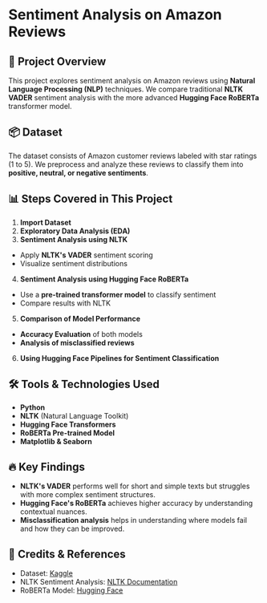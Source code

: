 # Sentiment Analysis on Amazon Reviews

## 📌 Project Overview

This project explores sentiment analysis on Amazon reviews using **Natural Language Processing (NLP)** techniques. We compare traditional **NLTK VADER** sentiment analysis with the more advanced **Hugging Face RoBERTa** transformer model.

## 📦 Dataset

The dataset consists of Amazon customer reviews labeled with star ratings (1 to 5). We preprocess and analyze these reviews to classify them into **positive, neutral, or negative sentiments**.

## 📊 Steps Covered in This Project

1.  **Import Dataset**
2.  **Exploratory Data Analysis (EDA)**
3.  **Sentiment Analysis using NLTK**
   -  Apply **NLTK's VADER** sentiment scoring
   -  Visualize sentiment distributions
4.  **Sentiment Analysis using Hugging Face RoBERTa**
   -  Use a **pre-trained transformer model** to classify sentiment
   -  Compare results with NLTK
5.  **Comparison of Model Performance**
   -  **Accuracy Evaluation** of both models
   -  **Analysis of misclassified reviews**
6.  **Using Hugging Face Pipelines for Sentiment Classification**

## 🛠 Tools & Technologies Used

- **Python** 
- **NLTK** (Natural Language Toolkit) 
- **Hugging Face Transformers** 
- **RoBERTa Pre-trained Model** 
- **Matplotlib & Seaborn** 

## 🔥 Key Findings

- **NLTK's VADER** performs well for short and simple texts but struggles with more complex sentiment structures.
- **Hugging Face's RoBERTa** achieves higher accuracy by understanding contextual nuances.
- **Misclassification analysis** helps in understanding where models fail and how they can be improved.

## 📢 Credits & References

- Dataset: [Kaggle](https://www.kaggle.com/code/robikscube/sentiment-analysis-python-youtube-tutorial)
- NLTK Sentiment Analysis: [NLTK Documentation](https://www.nltk.org/howto/sentiment.html)
- RoBERTa Model: [Hugging Face](https://huggingface.co/docs/transformers/model_doc/roberta)
